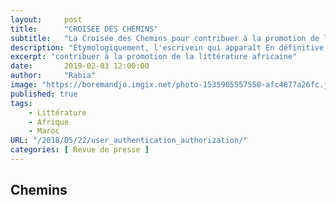 ```yaml
---
layout:     post 
title:      "CROISEE DES CHEMINS"
subtitle:   "La Croisée des Chemins pour contribuer à la promotion de la littérature africaine"
description: "Étymologiquement, l'escrivein qui apparaît En définitive, quels que soient les choix esthétiques de chaque auteur de ce recueil, le démon de la haine y est toujours nommé, seul moyen de l’exorciser. Muzirankoni, l’imbattable du Rwandais Augustin Gasake se termine par cette jolie invite, sans doute rituelle : « Je remets le conte là où je l’ai détaché, qui veut le perpétuer le prend. Et s’il est un endroit du monde où cela mérite d’être inlassablement rappelé…"
excerpt: "contribuer à la promotion de la littérature africaine"
date:       2019-02-03 12:00:00
author:     "Rabia"
image: "https://boremandjo.imgix.net/photo-1535905557558-afc4877a26fc.jpg"
published: true
tags:
    - Littérature
    - Afrique
    - Maroc
URL: "/2018/05/22/user_authentication_authorization/"
categories: [ Revue de presse ]
---
```


## Chemins

